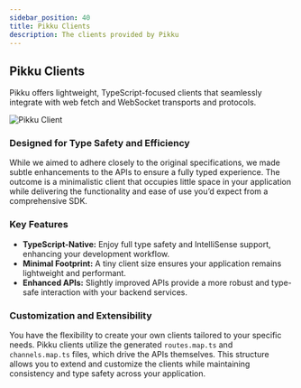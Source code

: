 ```yaml
---
sidebar_position: 40
title: Pikku Clients
description: The clients provided by Pikku
---
```


## Pikku Clients

Pikku offers lightweight, TypeScript-focused clients that seamlessly integrate with web fetch and WebSocket transports and protocols.

![Pikku Client](/img/fetch.gif)

### Designed for Type Safety and Efficiency

While we aimed to adhere closely to the original specifications, we made subtle enhancements to the APIs to ensure a fully typed experience. The outcome is a minimalistic client that occupies little space in your application while delivering the functionality and ease of use you’d expect from a comprehensive SDK.

### Key Features

- **TypeScript-Native:** Enjoy full type safety and IntelliSense support, enhancing your development workflow.
- **Minimal Footprint:** A tiny client size ensures your application remains lightweight and performant.
- **Enhanced APIs:** Slightly improved APIs provide a more robust and type-safe interaction with your backend services.

### Customization and Extensibility

You have the flexibility to create your own clients tailored to your specific needs. Pikku clients utilize the generated `routes.map.ts` and `channels.map.ts` files, which drive the APIs themselves. This structure allows you to extend and customize the clients while maintaining consistency and type safety across your application.
